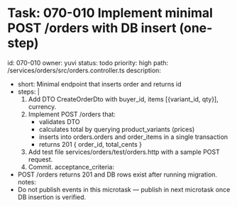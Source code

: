 # Task: 070-010 Implement minimal POST /orders with DB insert (one-step)
id: 070-010
owner: yuvi
status: todo
priority: high
path: /services/orders/src/orders.controller.ts
description:
  - short: Minimal endpoint that inserts order and returns id
  - steps: |
      1. Add DTO CreateOrderDto with buyer_id, items [{variant_id, qty}], currency.
      2. Implement POST /orders that:
         - validates DTO
         - calculates total by querying product_variants (prices)
         - inserts into orders.orders and order_items in a single transaction
         - returns 201 { order_id, total_cents }
      3. Add test file services/orders/test/orders.http with a sample POST request.
      4. Commit.
acceptance_criteria:
  - POST /orders returns 201 and DB rows exist after running migration.
notes:
  - Do not publish events in this microtask — publish in next microtask once DB insertion is verified.
